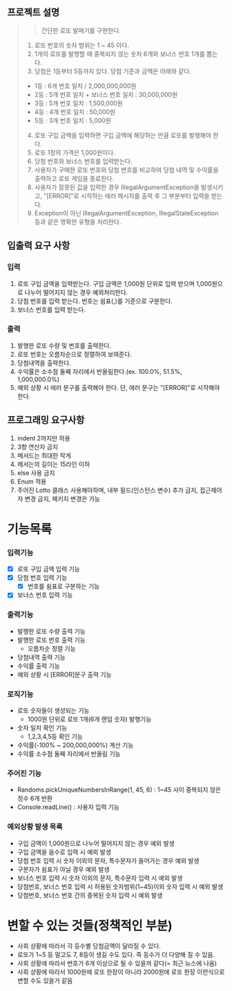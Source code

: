 ## 프로젝트 설명
>> 간단한 로또 발매기를 구현한다.
> 1. 로또 번호의 숫자 범위는 1 ~ 45 이다.
> 2. 1개의 로또를 발행할 때 중복되지 않는 숫자 6개와 보너스 번호 1개를 뽑는다.
> 3. 당첨은 1등부터 5등까지 있다. 당첨 기준과 금액은 아래와 같다.
>   * 1등 : 6개 번호 일치 / 2,000,000,000원
>   * 2등 : 5개 번호 일치 + 보너스 번호 일치 : 30,000,000원
>   * 3등 : 5개 번호 일치 : 1,500,000원
>   * 4등 : 4개 번호 일치 : 50,000원
>   * 5등 : 3개 번호 일치 : 5,000원
> 4. 로또 구입 금액을 입력하면 구입 금액에 해당하는 만큼 로또를 발행해야 한다.
> 5. 로또 1장의 가격은 1,000원이다.
> 6. 당첨 번호와 보너스 번호를 입력받는다.
> 7. 사용자가 구매한 로또 번호와 당첨 번호를 비교하여 당첨 내역 및 수익률을 출력하고 로또 게임을 종료한다.
> 8. 사용자가 잘못된 값을 입력한 경우 IllegalArgumentException을 발생시키고, "[ERROR]"로 시작하는 에러 메시지를 출력 후 그 부분부터 입력을 받는다.
> 9. Exception이 아닌 IllegalArgumentException, IllegalStateException 등과 같은 명확한 유형을 처리한다.

## 입출력 요구 사항
### 입력
1. 로또 구입 금액을 입력받는다. 구입 금액은 1,000원 단위로 입력 받으며 1,000원으로 나누어 떨어지지 않는 경우 예외처리한다.
2. 당첨 번호를 입력 받는다. 번호는 쉼표(,)를 기준으로 구분한다.
3. 보너스 번호를 입력 받는다.

### 출력
1. 발행한 로또 수량 및 번호를 출력한다.
2. 로또 번호는 오름차순으로 정렬하여 보여준다.
3. 당첨내역을 출력한다.
4. 수익률은 소수점 둘째 자리에서 반올림한다.(ex. 100.0%, 51.5%, 1,000,000.0%)
5. 예외 상황 시 에러 문구를 출력해야 한다. 단, 에러 문구는 "[ERROR]"로 시작해야 한다.

## 프로그래밍 요구사항
1. indent 2까지만 허용
2. 3항 연산자 금지
3. 메서드는 최대한 작게
4. 메서는의 길이는 15라인 이하
5. else 사용 금지
6. Enum 적용
7. 주어진 Lotto 클래스 사용해야하며, 내부 필드(인스턴스 변수) 추가 금지, 접근제어자 변경 금지, 페키지 변경은 가능

# 기능목록

### 입력기능
* [x] 로또 구입 금액 입력 기능
* [x] 당첨 번호 입력 기능
  * [x] 번호를 쉼표로 구분하는 기능 
* [x] 보너스 번호 입력 기능

### 출력기능
* 발행한 로또 수량 출력 기능
* 발행한 로또 번호 출력 기능
  * 오름차순 정렬 기능 
* 당첨내역 출력 기능
* 수익률 출력 기능
* 예외 상황 시 [ERROR]문구 출력 기능

### 로직기능
* 로또 숫자들이 생성되는 기능
  * 1000원 단위로 로또 1개(6개 랜덤 숫자) 발행기능
* 숫자 일치 확인 기능
  * 1,2,3,4,5등 확인 기능 
* 수익률(-100% ~ 200,000,000%) 계산 기능
* 수익률 소수점 둘째 자리에서 반올림 기능

### 주어진 기능
* Randoms.pickUniqueNumbersInRange(1, 45, 6) : 1~45 사이 중복되지 않은 정수 6개 반환
* Console.readLine() : 사용자 입력 기능

### 예외상황 발생 목록
* 구입 금액이 1,000원으로 나누어 떨어지지 않는 경우 예외 발생
* 구입 금액을 음수로 입력 시 예외 발생
* 당첨 번호 입력 시 숫자 이외의 문자, 특수문자가 들어가는 경우 예외 발생
* 구분자가 쉼표가 아닐 경우 예외 발생
* 보너스 번호 입력 시 숫자 이외의 문자, 특수문자 입력 시 예외 발생
* 당첨번호, 보너스 번호 입력 시 허용된 숫자범위(1~45)이외 숫자 입력 시 예외 발생
* 당첨번호, 보너스 번호 간의 중복된 숫자 입력 시 예외 발생

# 변할 수 있는 것들(정책적인 부분)
* 사회 상황에 따라서 각 등수별 당첨금액이 달라질 수 있다.
* 로또가 1~5 등 말고도 7, 8등이 생길 수도 있다. 즉 등수가 더 다양해 질 수 있음.
* 사회 상황에 따라서 번호가 6개 이상으로 될 수 있을꺼 같다(= 최근 뉴스에 나옴)
* 사회 상황에 따라서 1000원에 로또 한장이 아니라 2000원에 로또 한장 이런식으로 변할 수도 있을거 같음

